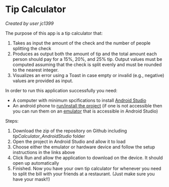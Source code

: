 # Tip Calculator
_Created by user jc1399_

The purpose of this app is a tip calculator that: 
1. Takes as input the amount of the check and the number of people splitting the check
2. Produces as output both the amount of tip and the total amount each person should pay
for a 15%, 20%, and 25% tip. Output values must be computed assuming that the check
is split evenly and must be rounded to the nearest integer.
3. Visualizes an error using a Toast in case empty or invalid (e.g., negative) values are
provided as input.

In order to run this application successfully you need:
* A computer with minimum spcifications to install [Android Studio](https://developer.android.com/studio/?gclid=Cj0KCQjwk8b7BRCaARIsAARRTL6b3e9xDOlbTFMJyImNuu1hsx08VXILK1M_RYx2oM2xL9DJ9-XDPKkaApYCEALw_wcB&gclsrc=aw.ds) 
* An android phone to [run/install the project](https://developer.android.com/studio/run/device) (if one is not accessible then you can run them on an [emulator](https://developer.android.com/studio/run/emulator) that is accessible in Android Studio)

Steps: 
1. Download the zip of the repository on Github including _tipCalculator_AndroidStudio_ folder
2. Open the project in Android Studio and allow it to load
3. Choose either the emulator or hardware device and follow the setup instructions in the links above
4. Click Run and allow the application to download on the device. It should open up automatically
5. Finished. Now you have your own tip calculator for whenever you need to split the bill with your friends at a restaurant. (Just make sure you have your mask!!)